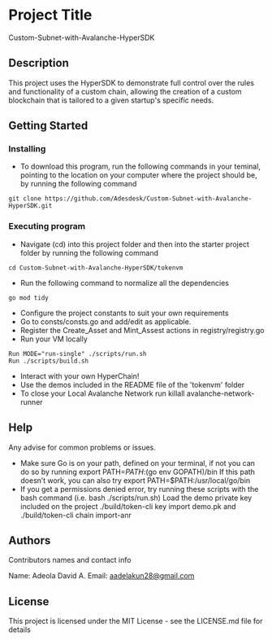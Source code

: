 # Project Title
Custom-Subnet-with-Avalanche-HyperSDK

## Description

This project uses the HyperSDK to demonstrate full control over the rules and functionality of a custom chain, allowing the creation of a custom blockchain that is tailored to a given startup's specific needs.

## Getting Started

### Installing

* To download this program, run the following commands in your teminal, pointing to the location on your computer where the project should be, by running the following command

```
git clone https://github.com/Adesdesk/Custom-Subnet-with-Avalanche-HyperSDK.git
``` 

### Executing program

* Navigate (cd) into this project folder and then into the starter project folder by running the following command

```
cd Custom-Subnet-with-Avalanche-HyperSDK/tokenvm
```

* Run the following command to normalize all the dependencies

```
go mod tidy
```

* Configure the project constants to suit your own requirements
* Go to consts/consts.go and add/edit as applicable.
* Register the Create_Asset and Mint_Assest actions in registry/registry.go
* Run your VM locally

```
Run MODE="run-single" ./scripts/run.sh
Run ./scripts/build.sh
```

* Interact with your own HyperChain!
* Use the demos included in the README file of the 'tokenvm' folder
* To close your Local Avalanche Network run killall avalanche-network-runner

## Help

Any advise for common problems or issues.
* Make sure Go is on your path, defined on your terminal, if not you can do so by running export PATH=$PATH:$(go env GOPATH)/bin
If this path doesn’t work, you can also try export PATH=$PATH:/usr/local/go/bin
* If you get a permissions denied error, try running these scripts with the bash command (i.e. bash ./scripts/run.sh)
Load the demo private key included on the project ./build/token-cli key import demo.pk and ./build/token-cli chain import-anr

## Authors

Contributors names and contact info

Name: Adeola David A. 
Email: aadelakun28@gmail.com


## License

This project is licensed under the MIT License - see the LICENSE.md file for details